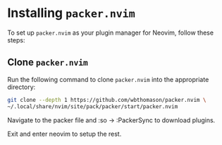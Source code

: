 # Installing `packer.nvim`

To set up `packer.nvim` as your plugin manager for Neovim, follow these steps:

## Clone `packer.nvim`

Run the following command to clone `packer.nvim` into the appropriate directory:

```bash
git clone --depth 1 https://github.com/wbthomason/packer.nvim \
~/.local/share/nvim/site/pack/packer/start/packer.nvim
```

Navigate to the packer file and :so -> :PackerSync to download plugins.

Exit and enter neovim to setup the rest.
